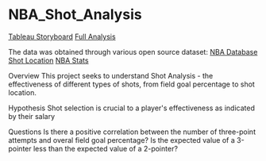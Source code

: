 # NBA_Shot_Analysis
[Tableau Storyboard](https://public.tableau.com/app/profile/christopher.evangelista/viz/ProjectNBAShotAnalysis/Story1?publish=yes)
[Full Analysis](https://github.com/ChrisEvangelista1/NBA_Shot_Analysis/blob/main/Analysis/6.7%20Creating%20Data%20Dashboards.ipynb)

The data was obtained through various open source dataset:
[NBA Database](https://www.kaggle.com/datasets/wyattowalsh/basketball)
[Shot Location](https://github.com/DomSamangy/NBA_Shots_04_24)
[NBA Stats](https://www.kaggle.com/datasets/vivovinco/2023-2024-nba-player-stats/data)

Overview
This project seeks to understand Shot Analysis - the effectiveness of different types of shots, from field goal percentage to shot location. 

Hypothesis
Shot selection is crucial to a player's effectiveness as indicated by their salary 

Questions
Is there a positive correlation between the number of three-point attempts and overal field goal percentage?
Is the expected value of a 3-pointer less than the expected value of a 2-pointer?
